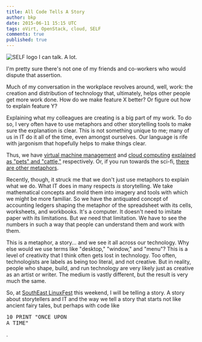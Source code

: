 ```yaml
---
title: All Code Tells A Story
author: bkp
date: 2015-06-11 15:15 UTC
tags: oVirt, OpenStack, cloud, SELF
comments: true
published: true
---
```

![SELF logo](blog/self-logo.png) I can talk. A lot.

I'm pretty sure there's not one of my friends and co-workers who would dispute that assertion. 

Much of my conversation in the workplace revolves around, well, work: the creation and distribution of technology that, ultimately, helps other people get more work done. How do we make feature X better? Or figure out how to explain feature Y?

Explaining what my colleagues are creating is a big part of my work. To do so, I very often have to use metaphors and other storytelling tools to make sure the explanation is clear. This is not something unique to me; many of us in IT do it all of the time, even amongst ourselves. Our language is rife with jargonism that hopefully helps to make things clear.

Thus, we have [virtual machine management](http://ovirt.org) and [cloud computing](https://www.rdoproject.org/) [explained as "pets" and "cattle,"](http://www.slideshare.net/randybias/pets-vs-cattle-the-elastic-cloud-story) respectively. Or, if you run towards the sci-fi, [there are other metaphors](https://youtu.be/-oikiZ6COQk).

Recently, though, it struck me that we don't just use metaphors to explain what we do. What IT does in many respects *is* storytelling. We take mathematical concepts and mold them into imagery and tools with which we might be more familiar. So we have the antiquated concept of accounting ledgers shaping the metaphor of the spreadsheet with its cells, worksheets, and workbooks. It's a computer. It doesn't need to imitate paper with its limitations. But *we* need that limitation. We have to see the numbers in such a way that people can understand them and work with them.

This is a metaphor, a story... and we see it all across our technology. Why else would we use terms like "desktop," "window," and "menu"? This is a level of creativity that I think often gets lost in technology. Too often, technologists are labels as being too literal, and not creative. But in reality, people who shape, build, and run technology are very likely just as creative as an artist or writer. The medium is vastly different, but the result is very much the same.

So, at [SouthEast LinuxFest](http://www.southeastlinuxfest.org/) this weekend, I will be telling a story. A story about storytellers and IT and the way we tell a story that starts not like ancient fairy tales, but perhaps with code like <pre>10 PRINT "ONCE UPON A TIME"</pre>.


